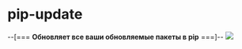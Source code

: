 # pip-update
--[=== **Обновляет все ваши обновляемые пакеты в pip** ===]--
![](https://i.imgur.com/IHy3rgG.jpg)
